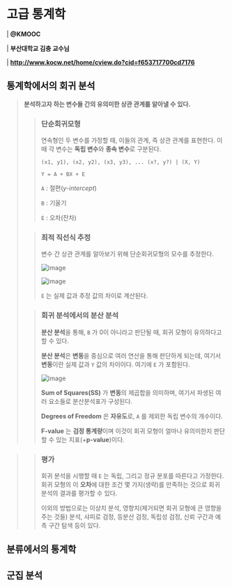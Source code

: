 # 고급 통계학 
| **@KMOOC**

| **부산대학교 김충 교수님**

| **http://www.kocw.net/home/cview.do?cid=f653717700cd7176**

## 통계학에서의 회귀 분석
> **분석하고자 하는 변수들 간의 유의미한 상관 관계를 알아낼 수 있다.**
>
> > ### 단순회귀모형
> > 연속형인 두 변수를 가정할 때, 이들의 관계, 즉 상관 관계를 표현한다. 이 때 각 변수는 **독립 변수**와 **종속 변수**로 구분된다.
> > ```
> > (x1, y1), (x2, y2), (x3, y3), ... (x?, y?) | (X, Y)
> >
> > Y = A + BX + E
> > ```
> > ```A``` : 절편(*y-intercept*)
> > 
> > ```B``` : 기울기
> > 
> > ```E``` : 오차(잔차)
> 
> > ### 최적 직선식 추정
> > 변수 간 상관 관계를 알아보기 위해 단순회귀모형의 모수를 추정한다.
> >
> > ![image](https://github.com/user-attachments/assets/05fc1b60-569f-4062-af20-f92b103fd9a6)
> >
> > ![image](https://github.com/user-attachments/assets/142d7c75-2500-4014-bfec-4ac2732e8993)
> >
> > ```E``` 는 실제 값과 추정 값의 차이로 계산된다.
>
>
> > ### 회귀 분석에서의 분산 분석
> > **분산 분석**을 통해, ```B``` 가 $0$이 아니라고 판단될 때, 회귀 모형이 유의하다고 할 수 있다.
> >
> > **분산 분석**은 **변동**을 중심으로 여러 연산을 통해 판단하게 되는데, 여기서 **변동**이란 실제 값과 ```Y``` 값의 차이이다. 여기에 ```E``` 가 포함된다.
> >
> > ![image](https://github.com/user-attachments/assets/5eb6a967-b9a5-4336-bfa8-54676ec10f98)
> >
> > **Sum of Squares(SS)** 가 **변동**의 제곱합을 의미하며, 여기서 파생된 여러 요소들로 분산분석표가 구성된다.
> >
> > **Degrees of Freedom** 은 **자유도**로, ```A``` 를 제외한 독립 변수의 개수이다.
> >
> > **F-value** 는 **검정 통계량**이며 이것이 회귀 모형이 얼마나 유의미한지 판단할 수 있는 지표(+**p-value**)이다.

>
> > ### 평가
> > 회귀 분석을 시행할 때 ```E``` 는 독립, 그리고 정규 분포를 따른다고 가정한다. 회귀 모형의 이 **오차**에 대한 조건 몇 가지(생략)를 만족하는 것으로 회귀 분석의 결과를 평가할 수 있다.
> >
> >  이외의 방법으로는 이상치 분석, 영향치(제거되면 회귀 모형에 큰 영향을 주는 것들) 분석, 샤피로 검정, 등분산 검정, 독립성 검정, 신뢰 구간과 예측 구간 탐색 등이 있다.

## 분류에서의 통계학

## 군집 분석
